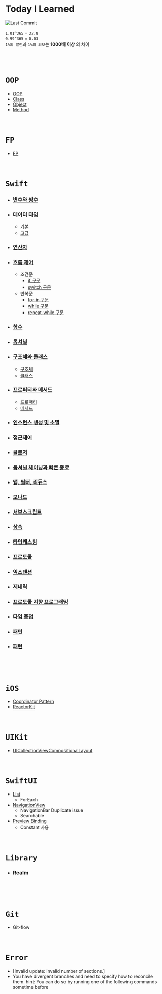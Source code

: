 # Today I Learned
![Last Commit](https://img.shields.io/github/last-commit/jihoooo97/TIL?style=flat&labelColor=white&logo=Swift)  
  
`1.01^365` = `37.8`  
`0.99^365` = `0.03`  
`1%의 발전`과 `1%의 퇴보`는 **1000배 이상** 의 차이
<br><br><br><br>

# `OOP`
- [OOP](https://github.com/jihoooo97/TIL/blob/main/OOP/OOP.md)
- [Class](https://github.com/jihoooo97/TIL/blob/main/OOP/Class.md)
- [Object](https://github.com/jihoooo97/TIL/blob/main/OOP/Object.md)
- [Method](https://github.com/jihoooo97/TIL/blob/main/OOP/Method.md)
<br><br><br>

# `FP`
- [FP](https://github.com/jihoooo97/TIL/blob/main/FP/FP.md)
<br><br><br>

# `Swift`
- ### [변수와 상수](https://github.com/jihoooo97/TIL/blob/main/Swift/변수와%20상수.md)
- ### 데이터 타입
  - [기본](https://github.com/jihoooo97/TIL/blob/main/Swift/데이터%20타입/1.%20기본/데이터%20타입%20기본.md)
  - [고급](https://github.com/jihoooo97/TIL/blob/main/Swift/데이터%20타입/2.%20고급/데이터%20타입%20고급.md)
- ### [연산자](https://github.com/jihoooo97/TIL/blob/main/Swift/연산자/연산자.md)
- ### [흐름 제어](https://github.com/jihoooo97/TIL/blob/main/Swift/흐름%20제어/흐름%20제어.md)
  - 조건문
    - [if 구문](https://github.com/jihoooo97/TIL/blob/main/Swift/흐름%20제어/조건문/if%20구문.md)
    - [switch 구문](https://github.com/jihoooo97/TIL/blob/main/Swift/흐름%20제어/조건문/switch%20구문.md)
  - 반복문
    - [for-in 구문](https://github.com/jihoooo97/TIL/blob/main/Swift/흐름%20제어/반복문/for-in%20구문.md)
    - [while 구문](https://github.com/jihoooo97/TIL/blob/main/Swift/흐름%20제어/반복문/while%20구문.md)
    - [repeat-while 구문](https://github.com/jihoooo97/TIL/blob/main/Swift/흐름%20제어/반복문/repeat-while%20구문.md)
- ### [함수](https://github.com/jihoooo97/TIL/tree/main/Swift/함수/함수.md)
- ### [옵셔널](https://github.com/jihoooo97/TIL/blob/main/Swift/옵셔널/옵셔널.md)
- ### [구조체와 클래스](https://github.com/jihoooo97/TIL/blob/main/Swift/구조체와%20클래스/구조체와%20클래스.md)
  - [구조체](https://github.com/jihoooo97/TIL/blob/main/Swift/구조체와%20클래스/구조체.md)
  - [클래스](https://github.com/jihoooo97/TIL/blob/main/Swift/구조체와%20클래스/클래스.md)
- ### [프로퍼티와 메서드](https://github.com/jihoooo97/TIL/blob/main/Swift/프로퍼티와%20메서드/프로퍼티와%20메서드.md)
  - [프로퍼티](https://github.com/jihoooo97/TIL/blob/main/Swift/프로퍼티와%20메서드/프로퍼티.md)
  - [메서드](https://github.com/jihoooo97/TIL/blob/main/Swift/프로퍼티와%20메서드/메서드.md)
- ### [인스턴스 생성 및 소멸](https://github.com/jihoooo97/TIL/blob/main/Swift/인스턴스%20생성%20및%20소멸/인스턴스%20생성%20및%20소멸.md)
- ### [접근제어](https://github.com/jihoooo97/TIL/blob/main/Swift/접근제어/접근제어.md)
- ### [클로저](https://github.com/jihoooo97/TIL/blob/main/Swift/클로저/클로저.md)
- ### [옵셔널 체이닝과 빠른 종료](https://github.com/jihoooo97/TIL/blob/main/Swift/옵셔널%20체이닝과%20빠른%20종료/옵셔널%20체이닝과%20빠른%20종료.md)
- ### [맵, 필터, 리듀스](https://github.com/jihoooo97/TIL/blob/main/Swift/맵,%20필터,%20리듀스/맵,%20필터,%20리듀스.md)
- ### [모나드](https://github.com/jihoooo97/TIL/blob/main/Swift/모나드/모나드.md)
- ### [서브스크립트](https://github.com/jihoooo97/TIL/blob/main/Swift/서브스크립트/서브스크립트.md)
- ### [상속](https://github.com/jihoooo97/TIL/blob/main/Swift/상속/상속.md)
- ### [타입캐스팅](https://github.com/jihoooo97/TIL/blob/main/Swift/타입캐스팅/타입캐스팅.md)
- ### [프로토콜](https://github.com/jihoooo97/TIL/blob/main/Swift/프로토콜/프로토콜.md)
- ### [익스텐션](https://github.com/jihoooo97/TIL/blob/main/Swift/익스텐션/익스텐션.md)
- ### [제네릭](https://github.com/jihoooo97/TIL/blob/main/Swift/제네릭/제네릭.md)
- ### [프로토콜 지향 프로그래밍](https://github.com/jihoooo97/TIL/blob/main/Swift/프로토콜%20지향%20프로그래밍/프로토콜%20지향%20프로그래밍.md)
- ### [타입 중첩](https://github.com/jihoooo97/TIL/blob/main/Swift/타입%20중첩/타입%20중첩.md)
- ### [패턴](https://github.com/jihoooo97/TIL/blob/main/Swift/패턴/패턴.md)
- ### [패턴](https://github.com/jihoooo97/TIL/blob/main/Swift/ARC/ARC.md)
<br><br><br>

# `iOS`
- [Coordinator Pattern]()
- [ReactorKit]()
<br><br><br>

# `UIKit`
- [UICollectionViewCompositionalLayout](https://github.com/jihoooo97/TIL/blob/main/UIKit/UICollectionViewCompositionalLayout.md)
<br><br><br>

# `SwiftUI`
- [List]()
  - ForEach
- [NavigationView]()
  - NavigationBar Duplicate issue
  - Searchable
- [Preview Binding]()
  - Constant 사용
<br><br><br>

# `Library`
- ### Realm
<br><br><br>

# `Git`
- Git-flow
<br><br><br>

# `Error`
- [Invalid update: invalid number of sections.]
- You have divergent branches and need to specify how to reconcile them.
hint: You can do so by running one of the following commands sometime before
<br><br><br>
